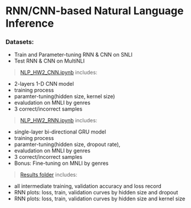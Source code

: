 # RNN/CNN-based Natural Language Inference

### Datasets:
* Train and Parameter-tuning RNN & CNN on SNLI
* Test RNN & CNN on MultiNLI

> [NLP_HW2_CNN.ipynb](docs/https://github.com/hb1500/RNN-CNN-based-Natural-Language-Inference/blob/master/NLP_HW2_CNN.ipynb) includes: 
* 2-layers 1-D CNN model
* training process
* paramter-tuning(hidden size, kernel size)
* evaludation on MNLI by genres
* 3 correct/incorrect samples

> [NLP_HW2_RNN.ipynb](docs/https://github.com/hb1500/RNN-CNN-based-Natural-Language-Inference/blob/master/NLP_HW2_RNN.ipynb) includes:
* single-layer bi-directional GRU model 
* training process 
* paramter-tuning(hidden size, dropout rate), 
* evaludation on MNLI by genres
* 3 correct/incorrect samples
* Bonus: Fine-tuning on MNLI by genres

> [Results folder](docs/https://github.com/hb1500/RNN-CNN-based-Natural-Language-Inference/tree/master/results) includes:
* all intermediate training, validation accuracy and loss record 
* RNN plots: loss, train, validation curves by hidden size and dropout
* RNN plots: loss, train, validation curves by hidden size and kernel size
